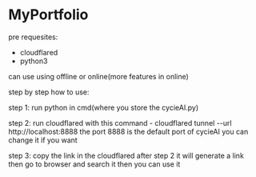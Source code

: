 # MyPortfolio

pre requesites:
 - cloudflared
 - python3

 can use using offline or online(more features in online)

 step by step how to use:

 step 1:
 run python in cmd(where you store the cycieAI.py)

 step 2:
 run cloudflared with this command  - cloudflared tunnel --url http://localhost:8888
 the port 8888 is the default port of cycieAI you can change it if you want

 step 3:
 copy the link in the cloudflared after step 2 it will generate a link
 then go to browser and search it then you can use it
